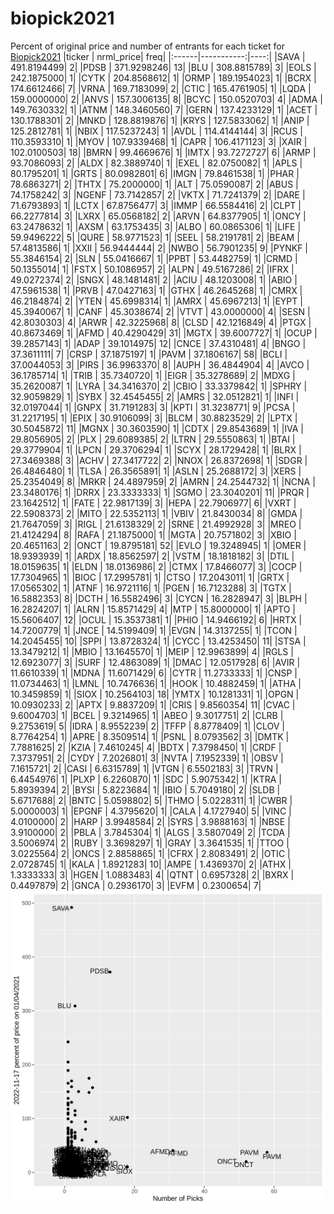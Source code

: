 # biopick2021
Percent of original price and number of entrants for each ticket for [Biopick2021](https://twitter.com/hashtag/Biopick2021)
|ticker |  nrml_price| freq|
|:------|-----------:|----:|
|SAVA   | 491.8194499|    2|
|PDSB   | 371.9298246|   13|
|BLU    | 308.8815789|    3|
|EOLS   | 242.1875000|    1|
|CYTK   | 204.8568612|    1|
|ORMP   | 189.1954023|    1|
|BCRX   | 174.6612466|    7|
|VRNA   | 169.7183099|    2|
|CTIC   | 165.4761905|    1|
|LQDA   | 159.0000000|    2|
|ANVS   | 157.3006135|    8|
|BCYC   | 150.0520703|    4|
|ADMA   | 149.7630332|    1|
|ATNM   | 148.3460560|    7|
|GERN   | 137.4233129|    1|
|ACET   | 130.1788301|    2|
|MNKD   | 128.8819876|    1|
|KRYS   | 127.5833062|    1|
|ANIP   | 125.2812781|    1|
|NBIX   | 117.5237243|    1|
|AVDL   | 114.4144144|    3|
|RCUS   | 110.3593310|    1|
|MYOV   | 107.9339468|    1|
|CAPR   | 106.4171123|    3|
|XAIR   | 102.0100503|   18|
|BMRN   |  99.4669676|    1|
|IMTX   |  93.7272727|    6|
|ARMP   |  93.7086093|    2|
|ALDX   |  82.3889740|    1|
|EXEL   |  82.0750082|    1|
|APLS   |  80.1795201|    1|
|GRTS   |  80.0982801|    6|
|IMGN   |  79.8461538|    1|
|PHAR   |  78.6863271|    2|
|THTX   |  75.2000000|    1|
|ALT    |  75.0590087|    2|
|ABUS   |  74.1758242|    3|
|NGENF  |  73.7142857|    2|
|VKTX   |  71.7241379|    2|
|DARE   |  71.6793893|    1|
|LCTX   |  67.8756477|    3|
|IMMP   |  66.5584416|    2|
|CLPT   |  66.2277814|    3|
|LXRX   |  65.0568182|    2|
|ARVN   |  64.8377905|    1|
|ONCY   |  63.2478632|    1|
|AXSM   |  63.1753435|    3|
|ALBO   |  60.0865306|    1|
|LIFE   |  59.9496222|    5|
|QURE   |  58.9771523|    1|
|SEEL   |  58.2191781|    2|
|BEAM   |  57.4813586|    1|
|XXII   |  56.9444444|    2|
|NWBO   |  56.7901235|    9|
|PYNKF  |  55.3846154|    2|
|SLN    |  55.0416667|    1|
|PPBT   |  53.4482759|    1|
|CRMD   |  50.1355014|    1|
|FSTX   |  50.1086957|    2|
|ALPN   |  49.5167286|    2|
|IFRX   |  49.0272374|    2|
|SNGX   |  48.1481481|    2|
|ACIU   |  48.1203008|    1|
|ABIO   |  47.5961538|    1|
|PRVB   |  47.0427163|    1|
|GTHX   |  46.2645268|    1|
|CMRX   |  46.2184874|    2|
|YTEN   |  45.6998314|    1|
|AMRX   |  45.6967213|    1|
|EYPT   |  45.3940067|    1|
|CANF   |  45.3038674|    2|
|VTVT   |  43.0000000|    4|
|SESN   |  42.8030303|    4|
|ARWR   |  42.3225968|    8|
|CLSD   |  42.1216849|    4|
|PTGX   |  40.8673469|    1|
|AFMD   |  40.4290429|   31|
|MGTX   |  39.6007727|    1|
|OCUP   |  39.2857143|    1|
|ADAP   |  39.1014975|   12|
|CNCE   |  37.4310481|    4|
|BNGO   |  37.3611111|    7|
|CRSP   |  37.1875197|    1|
|PAVM   |  37.1806167|   58|
|BCLI   |  37.0044053|    3|
|PIRS   |  36.9963370|    8|
|AUPH   |  36.4844904|    4|
|AVCO   |  36.1785714|    1|
|TRIB   |  35.7340720|    1|
|EIGR   |  35.3278689|    2|
|MDXG   |  35.2620087|    1|
|LYRA   |  34.3416370|    2|
|CBIO   |  33.3379842|    1|
|SPHRY  |  32.9059829|    1|
|SYBX   |  32.4545455|    2|
|AMRS   |  32.0512821|    1|
|INFI   |  32.0197044|    1|
|GNPX   |  31.7191283|    3|
|KPTI   |  31.3238771|    9|
|PCSA   |  31.2217195|    1|
|EPIX   |  30.9106099|    3|
|BLCM   |  30.8823529|    2|
|LPTX   |  30.5045872|   11|
|MGNX   |  30.3603590|    1|
|CDTX   |  29.8543689|    1|
|IVA    |  29.8056905|    2|
|PLX    |  29.6089385|    2|
|LTRN   |  29.5550863|    1|
|BTAI   |  29.3779904|    1|
|LPCN   |  29.3706294|    1|
|SCYX   |  28.1729428|    1|
|BLRX   |  27.3469388|    3|
|ACHV   |  27.3417722|    2|
|NNOX   |  26.8372698|    1|
|SDGR   |  26.4846480|    1|
|TLSA   |  26.3565891|    1|
|ASLN   |  25.2688172|    3|
|XERS   |  25.2354049|    8|
|MRKR   |  24.4897959|    2|
|AMRN   |  24.2544732|    1|
|NCNA   |  23.3480176|    1|
|DRRX   |  23.3333333|    1|
|SGMO   |  23.3040201|   11|
|PRQR   |  23.1642512|    1|
|FATE   |  22.9817139|    3|
|HEPA   |  22.7906977|    6|
|VXRT   |  22.5908373|    2|
|MITO   |  22.5352113|    1|
|VBIV   |  21.8430034|    8|
|GMDA   |  21.7647059|    3|
|RIGL   |  21.6138329|    2|
|SRNE   |  21.4992928|    3|
|MREO   |  21.4124294|    8|
|RAFA   |  21.1875000|    1|
|MGTA   |  20.7571802|    3|
|XBIO   |  20.4651163|    2|
|ONCT   |  19.8795181|   52|
|EVLO   |  19.3248945|    1|
|OMER   |  18.9393939|    1|
|ARDX   |  18.8562597|    2|
|VSTM   |  18.1818182|    3|
|DTIL   |  18.0159635|    1|
|ELDN   |  18.0136986|    2|
|CTMX   |  17.8466077|    3|
|COCP   |  17.7304965|    1|
|BIOC   |  17.2995781|    1|
|CTSO   |  17.2043011|    1|
|GRTX   |  17.0565302|    1|
|ATNF   |  16.9721116|    1|
|PGEN   |  16.7123288|    3|
|TGTX   |  16.5882353|    8|
|DCTH   |  16.5582496|    3|
|CYCN   |  16.2828947|    3|
|BLPH   |  16.2824207|    1|
|ALRN   |  15.8571429|    4|
|MTP    |  15.8000000|    1|
|APTO   |  15.5606407|   12|
|OCUL   |  15.3537381|    1|
|PHIO   |  14.9466192|    6|
|HRTX   |  14.7200779|    1|
|JNCE   |  14.5199409|    1|
|EVGN   |  14.3137255|    1|
|TCON   |  14.2045455|   10|
|SPPI   |  13.8728324|    1|
|CYCC   |  13.4253450|   11|
|STSA   |  13.3479212|    1|
|MBIO   |  13.1645570|    1|
|MEIP   |  12.9963899|    4|
|RGLS   |  12.6923077|    3|
|SURF   |  12.4863089|    1|
|DMAC   |  12.0517928|    6|
|AVIR   |  11.6610339|    1|
|MDNA   |  11.6071429|    6|
|CYTR   |  11.2733333|    1|
|CNSP   |  11.0734463|    1|
|LMNL   |  10.7476636|    1|
|HOOK   |  10.4882459|    1|
|ATHA   |  10.3459859|    1|
|SIOX   |  10.2564103|   18|
|YMTX   |  10.1281331|    1|
|OPGN   |  10.0930233|    2|
|APTX   |   9.8837209|    1|
|CRIS   |   9.8560354|   11|
|CVAC   |   9.6004703|    1|
|BCEL   |   9.3214965|    1|
|ABEO   |   9.3017751|    2|
|CLRB   |   9.2753619|    5|
|IDRA   |   8.9552239|    2|
|TFFP   |   8.8778409|    1|
|CLOV   |   8.7764254|    1|
|APRE   |   8.3509514|    1|
|PSNL   |   8.0793562|    3|
|DMTK   |   7.7881625|    2|
|KZIA   |   7.4610245|    4|
|BDTX   |   7.3798450|    1|
|CRDF   |   7.3737951|    2|
|CYDY   |   7.2026801|    3|
|NVTA   |   7.1952339|    1|
|OBSV   |   7.1615721|    2|
|CASI   |   6.6315789|    1|
|VTGN   |   6.5502183|    3|
|TRVN   |   6.4454976|    1|
|PLXP   |   6.2260870|    1|
|SDC    |   5.9075342|    1|
|KTRA   |   5.8939394|    2|
|BYSI   |   5.8223684|    1|
|IBIO   |   5.7049180|    2|
|SLDB   |   5.6717688|    2|
|BNTC   |   5.0598802|    5|
|THMO   |   5.0228311|    1|
|CWBR   |   5.0000003|    1|
|EPGNF  |   4.3795620|    1|
|CALA   |   4.1727940|    5|
|VINC   |   4.0100000|    2|
|HARP   |   3.9948584|    2|
|SYRS   |   3.9888163|    1|
|NBSE   |   3.9100000|    2|
|PBLA   |   3.7845304|    1|
|ALGS   |   3.5807049|    2|
|TCDA   |   3.5006974|    2|
|RUBY   |   3.3698297|    1|
|GRAY   |   3.3641535|    1|
|TTOO   |   3.0225564|    2|
|ONCS   |   2.8858865|    1|
|CFRX   |   2.8083491|    2|
|OTIC   |   2.0728745|    1|
|KALA   |   1.8921283|   10|
|AMPE   |   1.4369370|    2|
|ATHX   |   1.3333333|    3|
|HGEN   |   1.0883483|    4|
|QTNT   |   0.6957328|    2|
|BXRX   |   0.4497879|    2|
|GNCA   |   0.2936170|    3|
|EVFM   |   0.2300654|    7|
![retvspicks](biopicks.png?raw=true)
